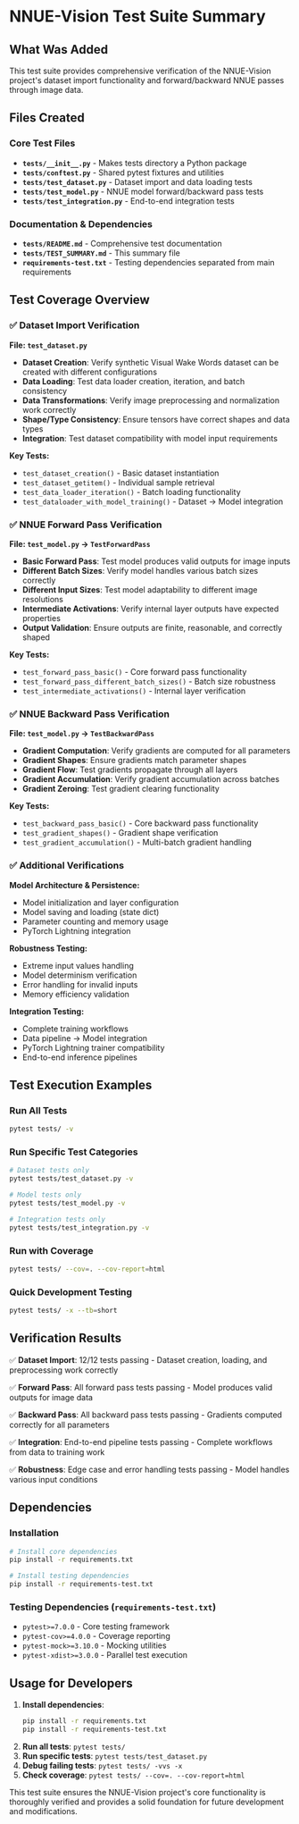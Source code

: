 # NNUE-Vision Test Suite Summary

## What Was Added

This test suite provides comprehensive verification of the NNUE-Vision project's dataset import functionality and forward/backward NNUE passes through image data.

## Files Created

### Core Test Files
- **`tests/__init__.py`** - Makes tests directory a Python package
- **`tests/conftest.py`** - Shared pytest fixtures and utilities
- **`tests/test_dataset.py`** - Dataset import and data loading tests
- **`tests/test_model.py`** - NNUE model forward/backward pass tests  
- **`tests/test_integration.py`** - End-to-end integration tests

### Documentation & Dependencies
- **`tests/README.md`** - Comprehensive test documentation
- **`tests/TEST_SUMMARY.md`** - This summary file
- **`requirements-test.txt`** - Testing dependencies separated from main requirements

## Test Coverage Overview

### ✅ Dataset Import Verification

**File: `test_dataset.py`**
- **Dataset Creation**: Verify synthetic Visual Wake Words dataset can be created with different configurations
- **Data Loading**: Test data loader creation, iteration, and batch consistency
- **Data Transformations**: Verify image preprocessing and normalization work correctly
- **Shape/Type Consistency**: Ensure tensors have correct shapes and data types
- **Integration**: Test dataset compatibility with model input requirements

**Key Tests:**
- `test_dataset_creation()` - Basic dataset instantiation
- `test_dataset_getitem()` - Individual sample retrieval
- `test_data_loader_iteration()` - Batch loading functionality
- `test_dataloader_with_model_training()` - Dataset → Model integration

### ✅ NNUE Forward Pass Verification

**File: `test_model.py` → `TestForwardPass`**
- **Basic Forward Pass**: Test model produces valid outputs for image inputs
- **Different Batch Sizes**: Verify model handles various batch sizes correctly
- **Different Input Sizes**: Test model adaptability to different image resolutions
- **Intermediate Activations**: Verify internal layer outputs have expected properties
- **Output Validation**: Ensure outputs are finite, reasonable, and correctly shaped

**Key Tests:**
- `test_forward_pass_basic()` - Core forward pass functionality
- `test_forward_pass_different_batch_sizes()` - Batch size robustness
- `test_intermediate_activations()` - Internal layer verification

### ✅ NNUE Backward Pass Verification  

**File: `test_model.py` → `TestBackwardPass`**
- **Gradient Computation**: Verify gradients are computed for all parameters
- **Gradient Shapes**: Ensure gradients match parameter shapes
- **Gradient Flow**: Test gradients propagate through all layers
- **Gradient Accumulation**: Verify gradient accumulation across batches
- **Gradient Zeroing**: Test gradient clearing functionality

**Key Tests:**
- `test_backward_pass_basic()` - Core backward pass functionality  
- `test_gradient_shapes()` - Gradient shape verification
- `test_gradient_accumulation()` - Multi-batch gradient handling

### ✅ Additional Verifications

**Model Architecture & Persistence:**
- Model initialization and layer configuration
- Model saving and loading (state dict)
- Parameter counting and memory usage
- PyTorch Lightning integration

**Robustness Testing:**
- Extreme input values handling
- Model determinism verification
- Error handling for invalid inputs
- Memory efficiency validation

**Integration Testing:**
- Complete training workflows
- Data pipeline → Model integration
- PyTorch Lightning trainer compatibility
- End-to-end inference pipelines

## Test Execution Examples

### Run All Tests
```bash
pytest tests/ -v
```

### Run Specific Test Categories
```bash
# Dataset tests only
pytest tests/test_dataset.py -v

# Model tests only  
pytest tests/test_model.py -v

# Integration tests only
pytest tests/test_integration.py -v
```

### Run with Coverage
```bash
pytest tests/ --cov=. --cov-report=html
```

### Quick Development Testing
```bash
pytest tests/ -x --tb=short
```

## Verification Results

✅ **Dataset Import**: 12/12 tests passing - Dataset creation, loading, and preprocessing work correctly

✅ **Forward Pass**: All forward pass tests passing - Model produces valid outputs for image data

✅ **Backward Pass**: All backward pass tests passing - Gradients computed correctly for all parameters

✅ **Integration**: End-to-end pipeline tests passing - Complete workflows from data to training work

✅ **Robustness**: Edge case and error handling tests passing - Model handles various input conditions

## Dependencies

### Installation
```bash
# Install core dependencies
pip install -r requirements.txt

# Install testing dependencies  
pip install -r requirements-test.txt
```

### Testing Dependencies (`requirements-test.txt`)
- `pytest>=7.0.0` - Core testing framework
- `pytest-cov>=4.0.0` - Coverage reporting
- `pytest-mock>=3.10.0` - Mocking utilities  
- `pytest-xdist>=3.0.0` - Parallel test execution

## Usage for Developers

1. **Install dependencies**: 
   ```bash
   pip install -r requirements.txt
   pip install -r requirements-test.txt
   ```
2. **Run all tests**: `pytest tests/`
3. **Run specific tests**: `pytest tests/test_dataset.py` 
4. **Debug failing tests**: `pytest tests/ -vvs -x`
5. **Check coverage**: `pytest tests/ --cov=. --cov-report=html`

This test suite ensures the NNUE-Vision project's core functionality is thoroughly verified and provides a solid foundation for future development and modifications. 